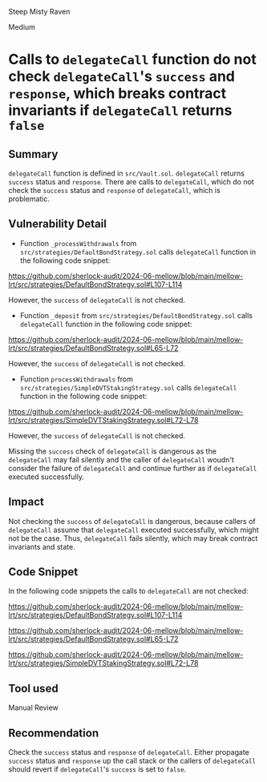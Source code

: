 Steep Misty Raven

Medium

# Calls to `delegateCall` function do not check `delegateCall`'s `success` and `response`, which breaks contract invariants if `delegateCall` returns `false`

## Summary
`delegateCall` function is defined in `src/Vault.sol`.  `delegateCall` returns `success` status and `response`. There are calls to `delegateCall`, which do not check the `success` status and `response` of `delegateCall`, which is problematic.

## Vulnerability Detail
- Function `_processWithdrawals` from `src/strategies/DefaultBondStrategy.sol` calls `delegateCall` function in the following code snippet:

https://github.com/sherlock-audit/2024-06-mellow/blob/main/mellow-lrt/src/strategies/DefaultBondStrategy.sol#L107-L114

However, the `success` of `delegateCall` is not checked.

- Function `_deposit` from `src/strategies/DefaultBondStrategy.sol` calls `delegateCall` function in the following code snippet:

https://github.com/sherlock-audit/2024-06-mellow/blob/main/mellow-lrt/src/strategies/DefaultBondStrategy.sol#L65-L72

However, the `success` of `delegateCall` is not checked.

- Function `processWithdrawals` from `src/strategies/SimpleDVTStakingStrategy.sol` calls `delegateCall` function in the following code snippet:

https://github.com/sherlock-audit/2024-06-mellow/blob/main/mellow-lrt/src/strategies/SimpleDVTStakingStrategy.sol#L72-L78

However, the `success` of `delegateCall` is not checked.

Missing the `success` check of `delegateCall` is dangerous as the `delegateCall` may fail silently and the caller of `delegateCall` woudn't consider the failure of `delegateCall` and continue further as if `delegateCall` executed successfully.

## Impact
Not checking the `success` of `delegateCall` is dangerous, because callers of `delegateCall` assume that `delegateCall` executed successfully, which might not be the case. Thus, `delegateCall` fails silently, which may break contract invariants and state.

## Code Snippet
In the following code snippets the calls to `delegateCall` are not checked:

https://github.com/sherlock-audit/2024-06-mellow/blob/main/mellow-lrt/src/strategies/DefaultBondStrategy.sol#L107-L114

https://github.com/sherlock-audit/2024-06-mellow/blob/main/mellow-lrt/src/strategies/DefaultBondStrategy.sol#L65-L72

https://github.com/sherlock-audit/2024-06-mellow/blob/main/mellow-lrt/src/strategies/SimpleDVTStakingStrategy.sol#L72-L78

## Tool used
Manual Review

## Recommendation
Check the `success` status and `response` of `delegateCall`. Either propagate `success` status and `response` up the call stack or the callers of `delegateCall` should revert if `delegateCall`'s `success` is set to `false`.